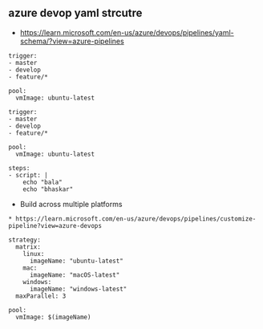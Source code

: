 ## azure devop yaml strcutre


* https://learn.microsoft.com/en-us/azure/devops/pipelines/yaml-schema/?view=azure-pipelines


```
trigger:
- master
- develop
- feature/*

pool:
  vmImage: ubuntu-latest
```

```
trigger:
- master
- develop
- feature/*

pool:
  vmImage: ubuntu-latest

steps:
- script: |
    echo "bala"
    echo "bhaskar"
```

* Build across multiple platforms
```
* https://learn.microsoft.com/en-us/azure/devops/pipelines/customize-pipeline?view=azure-devops

strategy:
  matrix:
    linux:
      imageName: "ubuntu-latest"
    mac:
      imageName: "macOS-latest"
    windows:
      imageName: "windows-latest"
  maxParallel: 3

pool:
  vmImage: $(imageName)
```